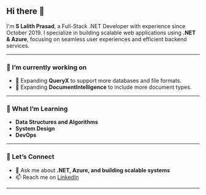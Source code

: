 ## Hi there 👋

I'm **S Lalith Prasad**, a Full-Stack .NET Developer with experience since October 2019. I specialize in building scalable web applications using **.NET & Azure**, focusing on seamless user experiences and efficient backend services.

---

### 🔭 I’m currently working on 

- 🔹 Expanding **QueryX** to support more databases and file formats.  
- 🔹 Expanding **DocumentIntelligence** to include more document types.

---

### 🌱 What I’m Learning
- **Data Structures and Algorithms**  
- **System Design**  
- **DevOps**
  
---

### 🤝 Let’s Connect
- 💬 Ask me about **.NET, Azure, and building scalable systems**  
- 📫 Reach me on [LinkedIn](https://www.linkedin.com/in/s-lalith-prasad-4ab13b248/)  

---
